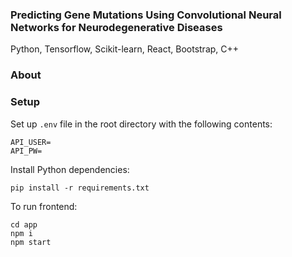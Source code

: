 ### Predicting Gene Mutations Using Convolutional Neural Networks for Neurodegenerative Diseases

Python, Tensorflow, Scikit-learn, React, Bootstrap, C++

### About


### Setup
Set up ```.env``` file in the root directory with the following contents:
```
API_USER=
API_PW=
```

Install Python dependencies:
```
pip install -r requirements.txt
```

To run frontend:
```
cd app
npm i
npm start
```
